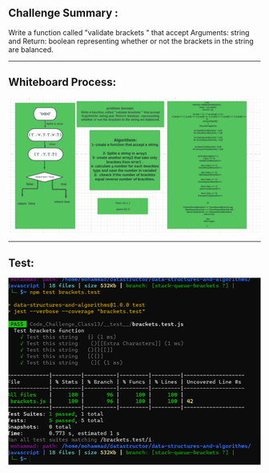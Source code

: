 ## Challenge Summary :

Write a function called "validate brackets " that accept Arguments: string and  Return: boolean  representing whether or not the brackets in the string are balanced.

___
 ## Whiteboard Process:
 ![](./ch13.PNG)
 ___
  ## Test:
 ![](./test13.PNG)

